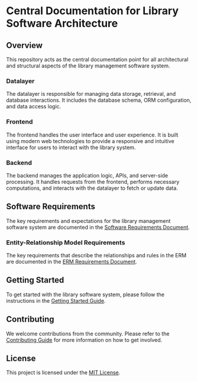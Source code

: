 # Central Documentation for Library Software Architecture

## Overview
This repository acts as the central documentation point for all architectural and structural aspects of the library management software system. 

### Datalayer
The datalayer is responsible for managing data storage, retrieval, and database interactions. It includes the database schema, ORM configuration, and data access logic.

### Frontend
The frontend handles the user interface and user experience. It is built using modern web technologies to provide a responsive and intuitive interface for users to interact with the library system.

### Backend
The backend manages the application logic, APIs, and server-side processing. It handles requests from the frontend, performs necessary computations, and interacts with the datalayer to fetch or update data.

## Software Requirements
The key requirements and expectations for the library management software system are documented in the [Software Requirements Document](SOFTWARE_REQUIREMENTS.md).

### Entity-Relationship Model Requirements
The key requirements that describe the relationships and rules in the ERM are documented in the [ERM Requirements Document](ERM_REQUIREMENTS.md).

## Getting Started
To get started with the library software system, please follow the instructions in the [Getting Started Guide](GETTING_STARTED.md).

## Contributing
We welcome contributions from the community. Please refer to the [Contributing Guide](CONTRIBUTING.md) for more information on how to get involved.

## License
This project is licensed under the [MIT License](LICENSE).
